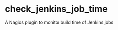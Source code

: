 check_jenkins_job_time
======================

A Nagios plugin to monitor build time of Jenkins jobs